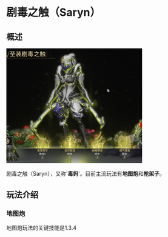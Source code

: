 # 剧毒之触（Saryn）

## 概述
<img src="./src/Saryn.png" style="zoom:35% ;margin: 0 auto;">

剧毒之触（Saryn），又称'**毒妈**'。目前主流玩法有**地图炮**和**枪架子**。

## 玩法介绍

### 地图炮
地图炮玩法的关键技能是1.3.4